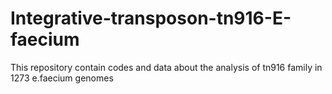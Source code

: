 # Integrative-transposon-tn916-E-faecium
This repository contain codes and data about the analysis of tn916 family in 1273 e.faecium genomes
